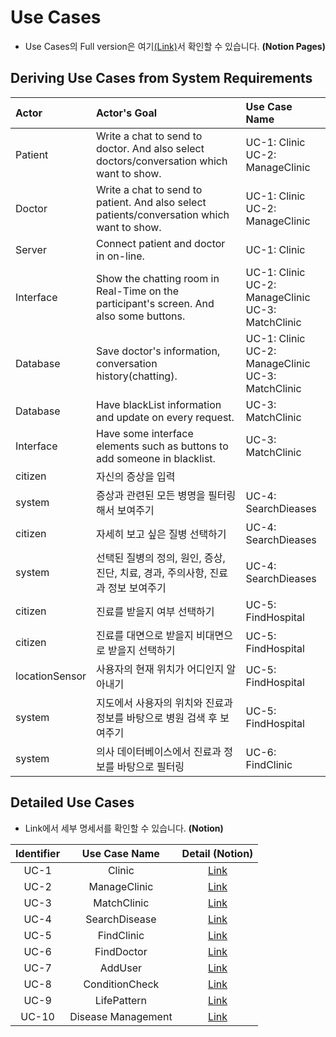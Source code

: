 # Use Cases
- Use Cases의 Full version은 여기[(Link)](https://www.notion.so/b77ac0d510e24f19b4473dbf6c786e0a?v=7ab95d34d295457bba9eb7007ecbe7ea)서 확인할 수 있습니다. **(Notion Pages)**

## Deriving Use Cases from System Requirements
| **Actor** | **Actor's Goal** | **Use Case Name** |
|:--------|:--------|:--------|
| Patient | Write a chat to send to doctor. And also select doctors/conversation which want to show. | UC-1: Clinic<br>UC-2: ManageClinic |
| Doctor | Write a chat to send to patient. And also select patients/conversation which want to show. | UC-1: Clinic<br>UC-2: ManageClinic |
| Server | Connect patient and doctor in on-line. | UC-1: Clinic |
| Interface | Show the chatting room in Real-Time on the participant's screen. And also some buttons. | UC-1: Clinic<br>UC-2: ManageClinic<br>UC-3: MatchClinic |
| Database | Save doctor's information, conversation history(chatting). | UC-1: Clinic<br>UC-2: ManageClinic<br>UC-3: MatchClinic |
| Database | Have blackList information and update on every request. | UC-3: MatchClinic |
| Interface | Have some interface elements such as buttons to add someone in blacklist. | UC-3: MatchClinic |
| citizen | 자신의 증상을 입력 | |
| system | 증상과 관련된 모든 병명을 필터링해서 보여주기 | UC-4: SearchDieases |
| citizen | 자세히 보고 싶은 질병 선택하기 | UC-4: SearchDieases |
| system | 선택된 질병의 정의, 원인, 증상, 진단, 치료, 경과, 주의사항, 진료과 정보 보여주기 | UC-4: SearchDieases |
| citizen | 진료를 받을지 여부 선택하기 | UC-5: FindHospital |
| citizen | 진료를 대면으로 받을지 비대면으로 받을지 선택하기 | UC-5: FindHospital |
| locationSensor | 사용자의 현재 위치가 어디인지 알아내기 | UC-5: FindHospital |
| system | 지도에서 사용자의 위치와 진료과 정보를 바탕으로 병원 검색 후 보여주기 | UC-5: FindHospital |
| system | 의사 데이터베이스에서 진료과 정보를 바탕으로 필터링 | UC-6: FindClinic |

## Detailed Use Cases
- Link에서 세부 명세서를 확인할 수 있습니다. **(Notion)**

| **Identifier** | **Use Case Name** | **Detail (Notion)** |
|:--------:|:--------:|:--------:|
| UC-1 | Clinic | [Link](https://www.notion.so/Use-Case-UC-1-901ddf7bf72f42e3aa2fa094bcda7cc5) |
| UC-2 | ManageClinic | [Link](https://www.notion.so/Use-Case-UC-2-a2452e49b2a34dd796fcd8ae861e914e) |
| UC-3 | MatchClinic | [Link](https://www.notion.so/Use-Case-UC-3-f31e0eb76ca6432abe1b659710da98ef) |
| UC-4 | SearchDisease | [Link](https://www.notion.so/Use-Case-UC-4-3b448dfa06234f00adc5bf24c8ebd43b) |
| UC-5 | FindClinic | [Link](https://www.notion.so/Use-Case-UC-5-e8b8f8d4acf74f3495e8d751db21afe7) |
| UC-6 | FindDoctor | [Link](https://www.notion.so/Use-Case-UC-6-2736728fdc024b8dbfdaefb5a84cf303) |
| UC-7 | AddUser | [Link](https://www.notion.so/Use-Case-UC-7-f7c541dca1e34b079b60b5ebebdad7bc) |
| UC-8 | ConditionCheck | [Link](https://www.notion.so/Use-Case-UC-8-366ab650995b499f906f8496a8c98921) |
| UC-9 | LifePattern | [Link](https://www.notion.so/Use-Case-UC-9-564e91bf8d774b31b7af002f9e10a9e9) |
| UC-10 | Disease Management | [Link](https://www.notion.so/Use-Case-UC-10-1155141a58e24cbdb2a00bab93926d18) |
